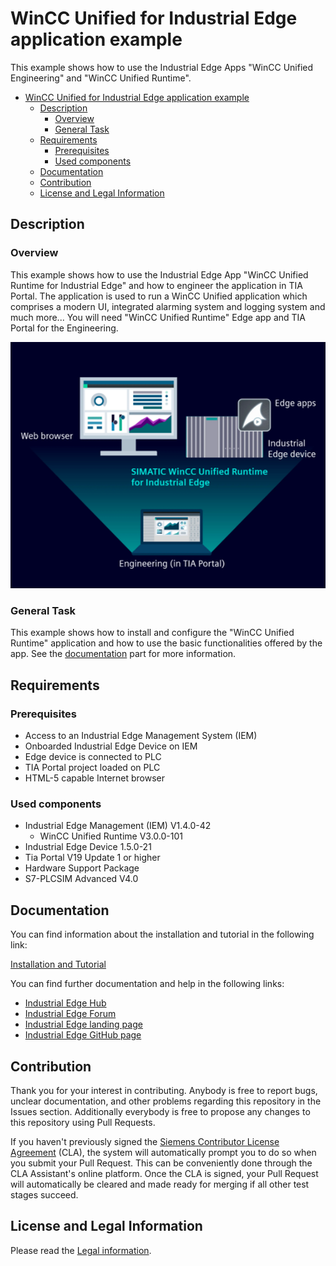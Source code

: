 # WinCC Unified for Industrial Edge application example

This example shows how to use the Industrial Edge Apps "WinCC Unified Engineering" and "WinCC Unified Runtime".

- [WinCC Unified for Industrial Edge application example](#wincc-unified-for-industrial-edge-application-example)
  - [Description](#description)
    - [Overview](#overview)
    - [General Task](#general-task)
  - [Requirements](#requirements)
    - [Prerequisites](#prerequisites)
    - [Used components](#used-components)
  - [Documentation](#documentation)
  - [Contribution](#contribution)
  - [License and Legal Information](#license-and-legal-information)

## Description
### Overview
This example shows how to use the Industrial Edge App "WinCC Unified Runtime for Industrial Edge" and how to engineer the application in TIA Portal. The application is used to run a WinCC Unified application which comprises a modern UI, integrated alarming system and logging system and much more... You will need "WinCC Unified Runtime" Edge app and TIA Portal for the Engineering.

![introimage](docs/graphics/introimage2.png)

### General Task
This example shows how to install and configure the "WinCC Unified Runtime" application and how to use the basic functionalities offered by the app. See the [documentation](#documentation) part for more information.

## Requirements

### Prerequisites

-	Access to an Industrial Edge Management System (IEM)
-	Onboarded Industrial Edge Device on IEM
-	Edge device is connected to PLC
-	TIA Portal project loaded on PLC
-	HTML-5 capable Internet browser

### Used components

- Industrial Edge Management (IEM) V1.4.0-42
  - WinCC Unified Runtime V3.0.0-101
-	Industrial Edge Device 1.5.0-21
-	Tia Portal V19 Update 1 or higher
- Hardware Support Package
-	S7-PLCSIM Advanced V4.0

## Documentation

You can find information about the installation and tutorial in the following link:

[Installation and Tutorial](docs/installation_and_tutorial.md)

You can find further documentation and help in the following links:

* [Industrial Edge Hub](https://iehub.eu1.edge.siemens.cloud/#/documentation)
* [Industrial Edge Forum](https://www.siemens.com/industrial-edge-forum)
* [Industrial Edge landing page](https://new.siemens.com/global/en/products/automation/topic-areas/industrial-edge/simatic-edge.html)
* [Industrial Edge GitHub page](https://github.com/industrial-edge)

## Contribution

Thank you for your interest in contributing. Anybody is free to report bugs, unclear documentation, and other problems regarding this repository in the Issues section.
Additionally everybody is free to propose any changes to this repository using Pull Requests.

If you haven't previously signed the [Siemens Contributor License Agreement](https://cla-assistant.io/industrial-edge/) (CLA), the system will automatically prompt you to do so when you submit your Pull Request. This can be conveniently done through the CLA Assistant's online platform. Once the CLA is signed, your Pull Request will automatically be cleared and made ready for merging if all other test stages succeed.

## License and Legal Information

Please read the [Legal information](LICENSE.txt).
